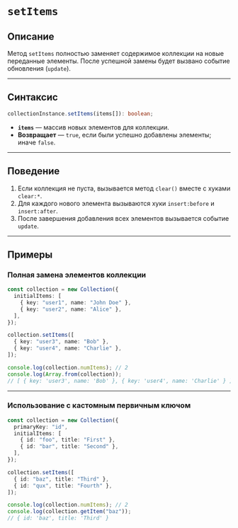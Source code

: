 # `setItems`

## Описание

Метод `setItems` полностью заменяет содержимое коллекции на новые переданные элементы.
После успешной замены будет вызвано событие обновления (`update`).

---

## Синтаксис

```ts
collectionInstance.setItems(items[]): boolean;
```

- **`items`** — массив новых элементов для коллекции.
- **Возвращает** — `true`, если были успешно добавлены элементы; иначе `false`.

---

## Поведение

1. Если коллекция не пуста, вызывается метод `clear()` вместе с хуками `clear:*`.
2. Для каждого нового элемента вызываются хуки `insert:before` и `insert:after`.
3. После завершения добавления всех элементов вызывается событие `update`.

---

## Примеры

### Полная замена элементов коллекции

```ts
const collection = new Collection({
  initialItems: [
    { key: "user1", name: "John Doe" },
    { key: "user2", name: "Alice" },
  ],
});

collection.setItems([
  { key: "user3", name: "Bob" },
  { key: "user4", name: "Charlie" },
]);

console.log(collection.numItems); // 2
console.log(Array.from(collection));
// [ { key: 'user3', name: 'Bob' }, { key: 'user4', name: 'Charlie' } ]
```

---

### Использование с кастомным первичным ключом

```ts
const collection = new Collection({
  primaryKey: "id",
  initialItems: [
    { id: "foo", title: "First" },
    { id: "bar", title: "Second" },
  ],
});

collection.setItems([
  { id: "baz", title: "Third" },
  { id: "qux", title: "Fourth" },
]);

console.log(collection.numItems); // 2
console.log(collection.getItem("baz"));
// { id: 'baz', title: 'Third' }
```
